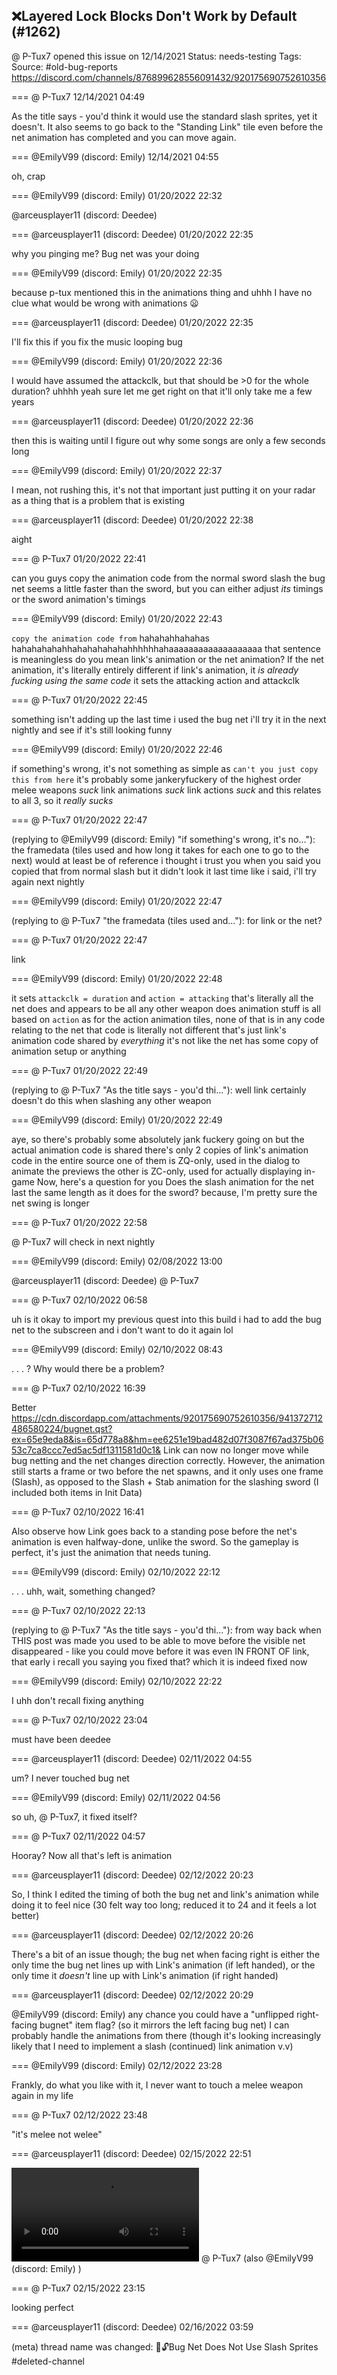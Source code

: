## ❌Layered Lock Blocks Don't Work by Default (#1262)
@ P-Tux7 opened this issue on 12/14/2021
Status: needs-testing
Tags: 
Source: #old-bug-reports https://discord.com/channels/876899628556091432/920175690752610356


=== @ P-Tux7 12/14/2021 04:49

As the title says - you'd think it would use the standard slash sprites, yet it doesn't. It also seems to go back to the "Standing Link" tile even before the net animation has completed and you can move again.

=== @EmilyV99 (discord: Emily) 12/14/2021 04:55

oh, crap

=== @EmilyV99 (discord: Emily) 01/20/2022 22:32

@arceusplayer11 (discord: Deedee)

=== @arceusplayer11 (discord: Deedee) 01/20/2022 22:35

why you pinging me?
Bug net was your doing

=== @EmilyV99 (discord: Emily) 01/20/2022 22:35

because p-tux mentioned this in the animations thing
and uhhh
I have no clue what would be wrong with animations 😦

=== @arceusplayer11 (discord: Deedee) 01/20/2022 22:35

I'll fix this if you fix the music looping bug

=== @EmilyV99 (discord: Emily) 01/20/2022 22:36

I would have assumed the attackclk, but that should be >0 for the whole duration?
uhhhh
yeah sure
let me get right on that
it'll only take me a few years


=== @arceusplayer11 (discord: Deedee) 01/20/2022 22:36

then this is waiting until I figure out why some songs are only a few seconds long

=== @EmilyV99 (discord: Emily) 01/20/2022 22:37

I mean, not rushing this, it's not that important
just putting it on your radar as a thing that is a problem that is existing

=== @arceusplayer11 (discord: Deedee) 01/20/2022 22:38

aight

=== @ P-Tux7 01/20/2022 22:41

can you guys copy the animation code from the normal sword slash
the bug net seems a little faster than the sword, but you can either adjust *its* timings or the sword animation's timings

=== @EmilyV99 (discord: Emily) 01/20/2022 22:43

`copy the animation code from`
hahahahhahahas
hahahahahahhahahahahahahhhhhhahaaaaaaaaaaaaaaaaaaa
that sentence is meaningless
do you mean link's animation or the net animation?
If the net animation, it's literally entirely different
if link's animation, it *is already fucking using the same code*
it sets the attacking action and attackclk

=== @ P-Tux7 01/20/2022 22:45

something isn't adding up the last time i used the bug net
i'll try it in the next nightly and see if it's still looking funny

=== @EmilyV99 (discord: Emily) 01/20/2022 22:46

if something's wrong, it's not something as simple as `can't you just copy this from here`
it's probably some jankeryfuckery of the highest order
melee weapons *suck*
link animations *suck*
link actions *suck*
and this relates to all 3, so it *really sucks*

=== @ P-Tux7 01/20/2022 22:47

(replying to @EmilyV99 (discord: Emily) "if something's wrong, it's no…"): the framedata (tiles used and how long it takes for each one to go to the next) would at least be of reference i thought
i trust you when you said you copied that from normal slash but it didn't look it last time
like i said, i'll try again next nightly

=== @EmilyV99 (discord: Emily) 01/20/2022 22:47

(replying to @ P-Tux7 "the framedata (tiles used and…"): for link or the net?

=== @ P-Tux7 01/20/2022 22:47

link

=== @EmilyV99 (discord: Emily) 01/20/2022 22:48

it sets `attackclk = duration` and `action = attacking`
that's literally all the net does
and appears to be all any other weapon does
animation stuff is all based on `action`
as for the action animation tiles, none of that is in any code relating to the net
that code is literally not different
that's just link's animation code
shared by *everything*
it's not like the net has some copy of animation setup or anything

=== @ P-Tux7 01/20/2022 22:49

(replying to @ P-Tux7 "As the title says - you'd thi…"): well link certainly doesn't do this when slashing any other weapon

=== @EmilyV99 (discord: Emily) 01/20/2022 22:49

aye, so there's probably some absolutely jank fuckery going on
but the actual animation code is shared
there's only 2 copies of link's animation code in the entire source
one of them is ZQ-only, used in the dialog to animate the previews
the other is ZC-only, used for actually displaying in-game
Now, here's a question for you
Does the slash animation for the net last the same length as it does for the sword?
because, I'm pretty sure the net swing is longer

=== @ P-Tux7 01/20/2022 22:58

@ P-Tux7
will check in next nightly

=== @EmilyV99 (discord: Emily) 02/08/2022 13:00

@arceusplayer11 (discord: Deedee) @ P-Tux7

=== @ P-Tux7 02/10/2022 06:58

uh is it okay to import my previous quest into this build
i had to add the bug net to the subscreen and i don't want to do it again lol

=== @EmilyV99 (discord: Emily) 02/10/2022 08:43

. . . ?
Why would there be a problem?

=== @ P-Tux7 02/10/2022 16:39

Better
https://cdn.discordapp.com/attachments/920175690752610356/941372712486580224/bugnet.qst?ex=65e9eda8&is=65d778a8&hm=ee6251e19bad482d07f3087f67ad375b0653c7ca8ccc7ed5ac5df1311581d0c1&
Link can now no longer move while bug netting and the net changes direction correctly.
However, the animation still starts a frame or two before the net spawns, and it only uses one frame (Slash), as opposed to the Slash + Stab animation for the slashing sword (I included both items in Init Data)

=== @ P-Tux7 02/10/2022 16:41

Also observe how Link goes back to a standing pose before the net's animation is even halfway-done, unlike the sword.
So the gameplay is perfect, it's just the animation that needs tuning.

=== @EmilyV99 (discord: Emily) 02/10/2022 22:12

. . . uhh, wait, something changed?

=== @ P-Tux7 02/10/2022 22:13

(replying to @ P-Tux7 "As the title says - you'd thi…"): from way back when THIS post was made
you used to be able to move before the visible net disappeared - like you could move before it was even IN FRONT OF link, that early
i recall you saying you fixed that? which it is indeed fixed now

=== @EmilyV99 (discord: Emily) 02/10/2022 22:22

I uhh
don't recall fixing anything

=== @ P-Tux7 02/10/2022 23:04

must have been deedee

=== @arceusplayer11 (discord: Deedee) 02/11/2022 04:55

um?
I never touched bug net

=== @EmilyV99 (discord: Emily) 02/11/2022 04:56

so uh, @ P-Tux7, it fixed itself?

=== @ P-Tux7 02/11/2022 04:57

Hooray?
Now all that's left is animation

=== @arceusplayer11 (discord: Deedee) 02/12/2022 20:23

So, I think I edited the timing of both the bug net and link's animation while doing it to feel nice
(30 felt way too long; reduced it to 24 and it feels a lot better)

=== @arceusplayer11 (discord: Deedee) 02/12/2022 20:26

There's a bit of an issue though; the bug net when facing right is either the only time the bug net lines up with Link's animation (if left handed), or the only time it *doesn't* line up with Link's animation (if right handed)

=== @arceusplayer11 (discord: Deedee) 02/12/2022 20:29

@EmilyV99 (discord: Emily) any chance you could have a "unflipped right-facing bugnet" item flag? (so it mirrors the left facing bug net)
I can probably handle the animations from there (though it's looking increasingly likely that I need to implement a slash (continued) link animation v.v)

=== @EmilyV99 (discord: Emily) 02/12/2022 23:28

Frankly, do what you like with it, I never want to touch a melee weapon again in my life

=== @ P-Tux7 02/12/2022 23:48

"it's melee not welee"

=== @arceusplayer11 (discord: Deedee) 02/15/2022 22:51


![image](https://cdn.discordapp.com/attachments/920175690752610356/943278434841407588/2022-02-15_17-50-12.mp4?ex=65e7a200&is=65d52d00&hm=be470145f17acb8a4bbd4046aa868eb619901fb80d23af7e31b5dbceaba66dba&)
@ P-Tux7
(also @EmilyV99 (discord: Emily) )

=== @ P-Tux7 02/15/2022 23:15

looking perfect

=== @arceusplayer11 (discord: Deedee) 02/16/2022 03:59

(meta) thread name was changed: 💊🔓Bug Net Does Not Use Slash Sprites
#deleted-channel
